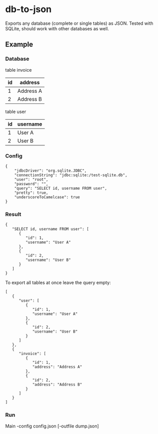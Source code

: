 # db-to-json
Exports any database (complete or single tables) as JSON. Tested with SQLite, should work with other databases as well.

## Example
### Database

table invoice

id  | address
--- | ---------
1   | Address A
2   | Address B


table user

id  | username
--- | ---------
1   | User A
2   | User B

### Config
	{
	    "jdbcDriver": "org.sqlite.JDBC",
	    "connectionString": "jdbc:sqlite:/test-sqlite.db",
	    "user": "root",
	    "password": "",
	    "query": "SELECT id, username FROM user",
	    "pretty": true,
	    "underscoreToCamelcase": true
	}
	
### Result
	{
	   "SELECT id, username FROM user": [
	      {
	         "id": 1,
	         "username": "User A"
	      },
	      {
	         "id": 2,
	         "username": "User B"
	      }
	   ]
	}

To export all tables at once leave the query empty:

	[
	   {
	      "user": [
	         {
	            "id": 1,
	            "username": "User A"
	         },
	         {
	            "id": 2,
	            "username": "User B"
	         }
	      ]
	   },
	   {
	      "invoice": [
	         {
	            "id": 1,
	            "address": "Address A"
	         },
	         {
	            "id": 2,
	            "address": "Address B"
	         }
	      ]
	   }
	]
	
### Run

Main -config config.json [-outfile dump.json]